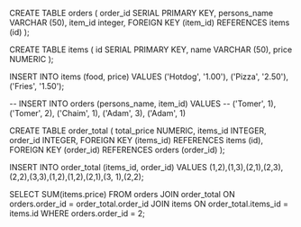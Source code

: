 CREATE TABLE orders (
    order_id SERIAL PRIMARY KEY,
    persons_name VARCHAR (50),
    item_id integer,
    FOREIGN KEY (item_id) REFERENCES items (id)
);

CREATE TABLE items (
    id SERIAL PRIMARY KEY,
	name VARCHAR (50),
    price NUMERIC
);


INSERT INTO items (food, price) VALUES ('Hotdog', '1.00'), ('Pizza', '2.50'), ('Fries', '1.50');


-- INSERT INTO orders (persons_name, item_id) VALUES 
-- ('Tomer', 1),('Tomer', 2), ('Chaim', 1), ('Adam', 3), ('Adam', 1)

CREATE TABLE order_total (
total_price NUMERIC,
items_id INTEGER,
order_id INTEGER,
FOREIGN KEY (items_id) REFERENCES items (id),
FOREIGN KEY (order_id) REFERENCES orders (order_id)
);

INSERT INTO order_total (items_id, order_id)
VALUES (1,2),(1,3),(2,1),(2,3),(2,2),(3,3),(1,2),(1,2),(2,1),(3, 1),(2,2);

SELECT SUM(items.price)
FROM orders
JOIN order_total ON orders.order_id = order_total.order_id
JOIN items ON order_total.items_id = items.id
WHERE orders.order_id = 2;